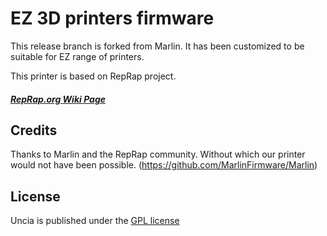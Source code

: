 # EZ 3D printers firmware

This release branch is forked from Marlin. It has been customized to be suitable for EZ range of printers.

This printer is based on RepRap project.
##### [RepRap.org Wiki Page](http://reprap.org/wiki/Marlin)

## Credits
Thanks to Marlin and the RepRap community. Without which our printer would not have been possible.
(https://github.com/MarlinFirmware/Marlin)
## License

Uncia is published under the [GPL license](/Documentation/COPYING.md)
